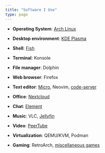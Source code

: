 ```yaml
---
title: "Software I Use"
type: page
---
```



- **Operating System**: [Arch Linux](/posts/totally-reproducible-arch/)

- **Desktop environment**: [KDE Plasma](https://www.dedoimedo.com/computers/plasma-desktop-awesome.html)

- **Shell**: [Fish](https://git.exozy.me/Ta180m/dotfiles/src/branch/main/fish/fish_variables)

- **Terminal**: Konsole

- **File manager**: Dolphin

- **Web browser**: Firefox

- **Text editor**: [Micro](https://git.exozy.me/Ta180m/dotfiles/src/branch/main/micro), Neovim, [code-server](https://git.exozy.me/Ta180m/dotfiles/src/branch/main/Code%20-%20OSS/User/settings.json)

- **Office**: [Nextcloud](https://cloud.exozy.me)

- **Chat**: [Element](https://cloud.exozy.me/apps/riotchat/)

- **Music**: VLC, [Jellyfin](https://media.exozy.me/)

- **Video**: [PeerTube](https://tube.exozy.me/)

- **Virtualization**: QEMU/KVM, Podman

- **Gaming**: RetroArch, [miscellaneous games](../games)
